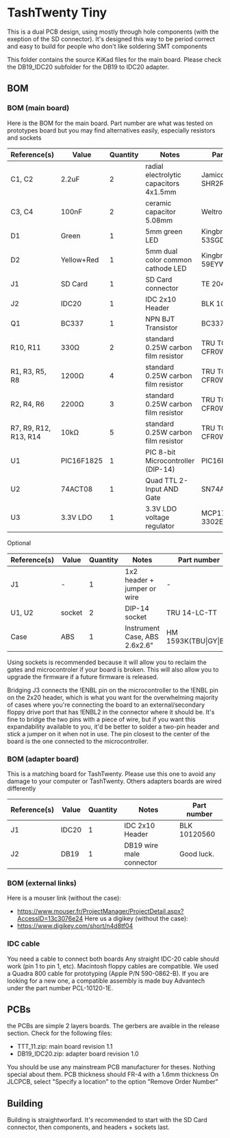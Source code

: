 # TashTwenty Tiny

This is a dual PCB design, using mostly through hole components (with the exeption of the SD connector). It's designed this way to be period correct and easy to build for people who don't like soldering SMT components

This folder contains the source KiKad files for the main board. Please check the DB19_IDC20 subfolder for the DB19 to IDC20 adapter. 

## BOM
### BOM (main board)
Here is the BOM for the main board. Part number are what was tested on prototypes board but you may find alternatives easily, especially resistors and sockets

| Reference(s)          | Value      | Quantity | Notes                                  | Part number           |
|-----------------------|------------|----------|----------------------------------------|-----------------------|
| C1, C2                | 2.2uF      | 2        | radial electrolytic capacitors 4x1.5mm | Jamicon SHR2R2M1HC07M |
| C3, C4                | 100nF      | 2        | ceramic capacitor 5.08mm               | Weltron 453358        |
| D1                    | Green      | 1        | 5mm green LED                          | Kingbright L-53SGD    |
| D2                    | Yellow+Red | 1        | 5mm dual color common cathode LED      | Kingbright L-59EYW    |
| J1                    | SD Card    | 1        | SD Card connector                      | TE 2041021-1          |
| J2                    | IDC20      | 1        | IDC 2x10 Header                        | BLK 10120560          |
| Q1                    | BC337      | 1        | NPN BJT Transistor                     | BC337                 |
| R10, R11              | 330Ω       | 2        | standard 0.25W carbon film resistor    | TRU TC-CFR0W4J0331    |
| R1, R3, R5, R8        | 1200Ω      | 4        | standard 0.25W carbon film resistor    | TRU TC-CFR0W4J0122    |
| R2, R4, R6            | 2200Ω      | 3        | standard 0.25W carbon film resistor    | TRU TC-CFR0W4J0222    |
| R7, R9, R12, R13, R14 | 10kΩ       | 5        | standard 0.25W carbon film resistor    | TRU TC-CFR0W4J0103    |
| U1                    | PIC16F1825 | 1        | PIC 8-bit Microcontroller (DIP-14)     | PIC16F1825-I/P        |
| U2                    | 74ACT08    | 1        | Quad TTL 2-Input AND Gate              | SN74ACT08N            |
| U3                    | 3.3V LDO   | 1        | 3.3V LDO voltage regulator             | MCP1700-3302E/TO      |

Optional

| Reference(s)          | Value      | Quantity | Notes                                  | Part number           |
|-----------------------|------------|----------|----------------------------------------|-----------------------|
| J1                    | -          | 1        | 1x2 header + jumper or wire            | -                     |
| U1, U2                | socket     | 2        | DIP-14 socket                          | TRU 14-LC-TT          |
| Case                  | ABS        | 1        | Instrument Case, ABS 2.6x2.6"          | HM 1593K(TBU\|GY\|BK) |

Using sockets is recommended because it will allow you to reclaim the gates and microcontroler if your board is broken. This will also allow you to upgrade the firmware if a future firmware is released.

Bridging J3 connects the !ENBL pin on the microcontroller to the !ENBL pin on the 2x20 header, which is what you want for the overwhelming majority of cases where you're connecting the board to an external/secondary floppy drive port that has !ENBL2 in the connector where it should be. It's fine to bridge the two pins with a piece of wire, but if you want this expandability available to you, it'd be better to solder a two-pin header and stick a jumper on it when not in use. The pin closest to the center of the board is the one connected to the microcontroller.

### BOM (adapter board)
This is a matching board for TashTwenty. Please use this one to avoid any damage to your computer or TashTwenty. Others adapters boards are wired differently

| Reference(s)          | Value      | Quantity | Notes                                  | Part number        |
|-----------------------|------------|----------|----------------------------------------|--------------------|
| J1                    | IDC20      | 1        | IDC 2x10 Header                        | BLK 10120560       |
| J2                    | DB19       | 1        | DB19 wire male connector               | Good luck.         |

### BOM (external links)
Here is a mouser link (without the case):
- https://www.mouser.fr/ProjectManager/ProjectDetail.aspx?AccessID=13c3076e24
Here us a digikey (without the case):
- https://www.digikey.com/short/n4d8tf04


### IDC cable
You need a cable to connect both boards
Any straight IDC-20 cable should work (pin 1 to pin 1, etc). Macintosh floppy cables are compatible. We used a Quadra 800 cable for prototyping (Apple P/N 590-0862-B).
If you are looking for a new one, a compatible assembly is made buy Advantech under the part number PCL-10120-1E.

## PCBs
the PCBs are simple 2 layers boards. The gerbers are avaible in the release section.
Check for the following files:
* TTT_11.zip: main board revision 1.1
* DB19_IDC20.zip: adapter board revision 1.0

You should be use any mainstream PCB manufacturer for theses. Nothing special about them. PCB thickness should FR-4 with a 1.6mm thickness
On JLCPCB, select "Specify a location" to the option "Remove Order Number"

## Building
Building is straightworfard. It's recommended to start with the SD Card connector, then components, and headers + sockets last.
